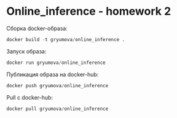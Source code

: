 #  Online_inference - homework 2

Сборка docker-образа:
```py
docker build -t gryumova/online_inference .
```

Запуск образа:
```py
docker run gryumova/online_inference
```

Публикация образа на docker-hub:
```py
docker push gryumova/online_inference
```

Pull с docker-hub:
```py
docker pull gryumova/online_inference
```